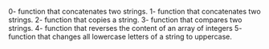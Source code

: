0- function that concatenates two strings.
1- function that concatenates two strings.
2- function that copies a string.
3- function that compares two strings.
4- function that reverses the content of an array of integers
5-  function that changes all lowercase letters of a string to uppercase.